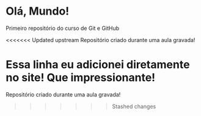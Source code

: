 # Olá, Mundo!
 Primeiro repositório do curso de Git e GitHub

<<<<<<< Updated upstream
 Repositório criado durante uma aula gravada!

Essa linha eu adicionei diretamente no site! Que impressionante!
=======
 Repositório criado durante uma aula gravada!
>>>>>>> Stashed changes
